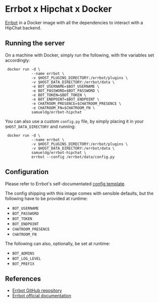 # Errbot x Hipchat x Docker

[Errbot](http://errbot.io) in a Docker image with all the dependencies to interact with a HipChat backend.

## Running the server

On a machine with Docker, simply run the following, with the variables set accordingly:

```shell
 docker run -d \
            --name errbot \
            -v $HOST_PLUGINS_DIRECTORY:/errbot/plugins \
            -v $HOST_DATA_DIRECTORY:/errbot/data \
            -e BOT_USERNAME=$BOT_USERNAME \
            -e BOT_PASSWORD=$BOT_PASSWORD \
            -e BOT_TOKEN=$BOT_TOKEN \
            -e BOT_ENDPOINT=$BOT_ENDPOINT \
            -e CHATROOM_PRESENCE=$CHATROOM_PRESENCE \
            -e CHATROOM_FN=$CHATROOM_FN \
            samueldg/errbot-hipchat
```

You can also use a custom `config.py` file, by simply placing it in your `$HOST_DATA_DIRECTORY` and running:

```shell
 docker run -d \
            --name errbot \
            -v $HOST_PLUGINS_DIRECTORY:/errbot/plugins \
            -v $HOST_DATA_DIRECTORY:/errbot/data \
            samueldg/errbot-hipchat \
            errbot --config /errbot/data/config.py
```

## Configuration

Please refer to Errbot's self-documentated [config template](https://github.com/errbotio/errbot/blob/master/errbot/config-template.py).

The config shipping with this image comes with sensible defaults, but the following have to be provided at runtime:
- `BOT_USERNAME`
- `BOT_PASSWORD`
- `BOT_TOKEN`
- `BOT_ENDPOINT`
- `CHATROOM_PRESENCE`
- `CHATROOM_FN`

The following can also, optionally, be set at runtime:
- `BOT_ADMINS`
- `BOT_LOG_LEVEL`
- `BOT_PREFIX`

## References

- [Errbot GitHub repository](https://github.com/errbotio/errbot)
- [Errbot official documentation](https://errbot.io/en/latest/)
